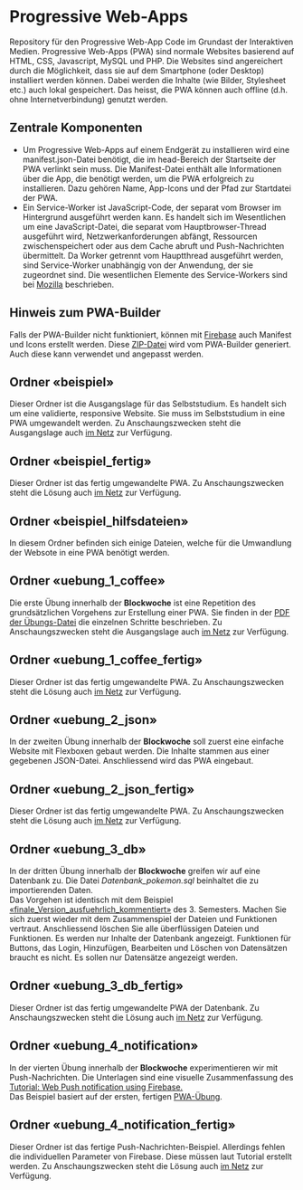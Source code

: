 # Progressive Web-Apps
Repository für den Progressive Web-App Code im Grundast der Interaktiven Medien. 
Progressive Web-Apps (PWA) sind normale Websites basierend auf HTML, CSS, Javascript, MySQL und PHP. Die Websites sind angereichert durch die Möglichkeit, dass sie auf dem Smartphone (oder Desktop) installiert werden können. Dabei werden die Inhalte (wie Bilder, Stylesheet etc.) auch lokal gespeichert. Das heisst, die PWA können auch offline (d.h. ohne Internetverbindung) genutzt werden.
## Zentrale Komponenten
- Um Progressive Web-Apps auf einem Endgerät zu installieren wird eine manifest.json-Datei benötigt, die im head-Bereich der Startseite der PWA verlinkt sein muss. Die Manifest-Datei enthält alle Informationen über die App, die benötigt werden, um die PWA erfolgreich zu installieren. Dazu gehören Name, App-Icons und der Pfad zur Startdatei der PWA.
- Ein Service-Worker ist JavaScript-Code, der separat vom Browser im Hintergrund ausgeführt werden kann. Es handelt sich im Wesentlichen um eine JavaScript-Datei, die separat vom Hauptbrowser-Thread ausgeführt wird, Netzwerkanforderungen abfängt, Ressourcen zwischenspeichert oder aus dem Cache abruft und Push-Nachrichten übermittelt. Da Worker getrennt vom Hauptthread ausgeführt werden, sind Service-Worker unabhängig von der Anwendung, der sie zugeordnet sind. Die wesentlichen Elemente des Service-Workers sind bei <a href="https://developer.mozilla.org/en-US/docs/Web/API/Request/destination" target="_blank">Mozilla</a> beschrieben.
## Hinweis zum PWA-Builder
Falls der PWA-Builder nicht funktioniert, können mit <a href="https://app-manifest.firebaseapp.com/" target="_blank">Firebase</a> auch Manifest und Icons erstellt werden. Diese <a href="https://537449-52.web1.fh-htwchur.ch/beispiel_hilfsdateien/pwabuilder_download/your_pwa_2021_07_21.zip" target="_blank">ZIP-Datei</a> wird vom PWA-Builder generiert. Auch diese kann verwendet und angepasst werden.
## Ordner «beispiel»
Dieser Ordner ist die Ausgangslage für das Selbststudium. Es handelt sich um eine validierte, responsive Website. Sie muss im Selbststudium in eine PWA umgewandelt werden. Zu Anschaungszwecken steht die Ausgangslage auch <a href="https://537449-52.web1.fh-htwchur.ch/beispiel/" target="_blank">im Netz</a> zur Verfügung.
## Ordner «beispiel_fertig»
Dieser Ordner ist das fertig umgewandelte PWA. Zu Anschaungszwecken steht die Lösung auch <a href="https://537449-52.web1.fh-htwchur.ch/beispiel_fertig/" target="_blank">im Netz</a> zur Verfügung.
## Ordner «beispiel_hilfsdateien»
In diesem Ordner befinden sich einige Dateien, welche  für die Umwandlung der Websote in eine PWA benötigt werden.
## Ordner «uebung_1_coffee»
Die erste Übung innerhalb der <b>Blockwoche</b> ist eine Repetition des grundsätzlichen Vorgehens zur Erstellung einer PWA. Sie finden in der <a href="https://moodle.fhgr.ch/mod/resource/view.php?id=402370" target="_blank">PDF der Übungs-Datei</a> die einzelnen Schritte beschrieben. Zu Anschaungszwecken steht die Ausgangslage auch <a href="https://537449-52.web1.fh-htwchur.ch/uebung_1_coffee/" target="_blank">im Netz</a> zur Verfügung.
## Ordner «uebung_1_coffee_fertig»
Dieser Ordner ist das fertig umgewandelte PWA. Zu Anschaungszwecken steht die Lösung auch <a href="https://537449-52.web1.fh-htwchur.ch/uebung_1_coffee_fertig/" target="_blank">im Netz</a> zur Verfügung.
## Ordner «uebung_2_json»
In der zweiten Übung innerhalb der <b>Blockwoche</b> soll zuerst eine einfache Website mit Flexboxen gebaut werden. Die Inhalte stammen aus einer gegebenen JSON-Datei. Anschliessend wird das PWA eingebaut.
## Ordner «uebung_2_json_fertig»
Dieser Ordner ist das fertig umgewandelte PWA. Zu Anschaungszwecken steht die Lösung auch <a href="https://537449-52.web1.fh-htwchur.ch/uebung_2_json_fertig/" target="_blank">im Netz</a> zur Verfügung.
## Ordner «uebung_3_db»
In der dritten Übung innerhalb der <b>Blockwoche</b> greifen wir auf eine Datenbank zu. Die Datei <i>Datenbank_pokemon.sql</i> beinhaltet die zu importierenden Daten.<br>
Das Vorgehen ist identisch mit dem Beispiel <a href="https://github.com/WolfgangBock/backend_technologien" target="_blank">«finale_Version_ausfuehrlich_kommentiert»</a> des 3. Semesters. Machen Sie sich zuerst wieder mit dem Zusammenspiel der Dateien und Funktionen vertraut. Anschliessend löschen Sie alle überflüssigen Dateien und Funktionen. Es werden nur Inhalte der Datenbank angezeigt. Funktionen für Buttons, das Login, Hinzufügen, Bearbeiten und Löschen von Datensätzen braucht es nicht. Es sollen nur Datensätze angezeigt werden.
## Ordner «uebung_3_db_fertig»
Dieser Ordner ist das fertig umgewandelte PWA der Datenbank. Zu Anschaungszwecken steht die Lösung auch <a href="https://537449-52.web1.fh-htwchur.ch/uebung_3_db_fertig/" target="_blank">im Netz</a> zur Verfügung.
## Ordner «uebung_4_notification»
In der vierten Übung innerhalb der <b>Blockwoche</b> experimentieren wir mit Push-Nachrichten. Die Unterlagen sind eine visuelle Zusammenfassung des <a href="https://www.itwonders-web.com/blog/push-notification-using-firebase-demo-tutorial#update-on-2020-03-15" target="_blank">Tutorial: Web Push notification using Firebase.</a><br>
Das Beispiel basiert auf der ersten, fertigen <a href="https://537449-52.web1.fh-htwchur.ch/beispiel_fertig/" target="_blank">PWA-Übung</a>.
## Ordner «uebung_4_notification_fertig»
Dieser Ordner ist das fertige Push-Nachrichten-Beispiel. Allerdings fehlen die individuellen Parameter von Firebase. Diese müssen laut Tutorial erstellt werden. Zu Anschaungszwecken steht die Lösung auch <a href="https://537449-52.web1.fh-htwchur.ch/uebung_4_notification_fertig/" target="_blank">im Netz</a> zur Verfügung.